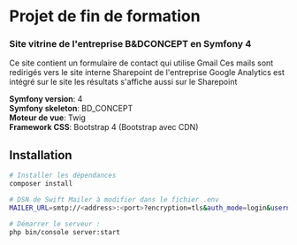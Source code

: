 # Projet de fin de formation

### Site vitrine de l'entreprise B&DCONCEPT en Symfony 4

Ce site contient un formulaire de contact qui utilise Gmail
Ces mails sont redirigés vers le site interne Sharepoint de l'entreprise
Google Analytics est intégré sur le site les résultats s'affiche aussi sur le Sharepoint

__Symfony version__: 4  
__Symfony skeleton__: BD_CONCEPT  
__Moteur de vue__: Twig  
__Framework CSS__: Bootstrap 4 (Bootstrap avec CDN)

## Installation

``` bash
# Installer les dépendances
composer install

# DSN de Swift Mailer à modifier dans le fichier .env
MAILER_URL=smtp://<address>:<port>?encryption=tls&auth_mode=login&username=<your_username>&password=<your_password>

# Démarrer le serveur :
php bin/console server:start
```
